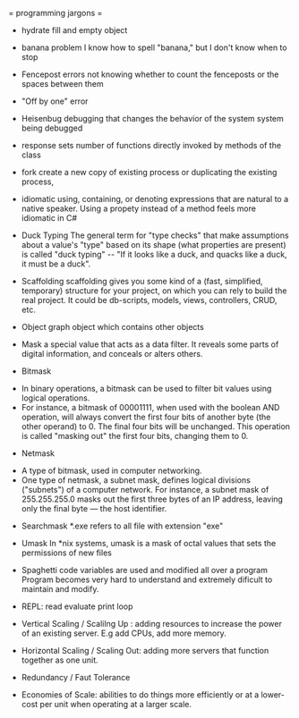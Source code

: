 = programming jargons =

* hydrate
fill and empty object

* banana problem
I know how to spell "banana," but I don't know when to stop

* Fencepost errors
not knowing whether to count the fenceposts or the spaces between them

* "Off by one" error

* Heisenbug
debugging that changes the behavior of the system system being debugged

* response sets
number of functions directly invoked by methods of the class

* fork
create a new copy of existing process or duplicating the existing process,

* idiomatic
using, containing, or denoting expressions that are natural to a native speaker.
Using a propety instead of a method feels more idiomatic in C#

* Duck Typing
The general term for "type checks" that make assumptions about a value's "type" based on its shape (what properties are present) is called "duck typing" -- "If it looks like a duck, and quacks like a duck, it must be a duck".

* Scaffolding
scaffolding gives you some kind of a (fast, simplified, temporary) structure for your project, on which you can rely to build the real project.
It could be db-scripts, models, views, controllers, CRUD, etc.

* Object graph
object which contains other objects

* Mask
a special value that acts as a data filter. It reveals some parts of digital information, and conceals or alters others.

* Bitmask
- In binary operations, a bitmask can be used to filter bit values using logical operations.
- For instance, a bitmask of 00001111, when used with the boolean AND operation, will always convert the first four bits of another byte (the other operand) to 0. The final four bits will be unchanged. This operation is called "masking out" the first four bits, changing them to 0.

* Netmask
- A type of bitmask, used in computer networking.
- One type of netmask, a subnet mask, defines logical divisions ("subnets") of a computer network. For instance, a subnet mask of 255.255.255.0 masks out the first three bytes of an IP address, leaving only the final byte — the host identifier.

* Searchmask
*.exe refers to all file with extension "exe"

* Umask
In *nix systems, umask is a mask of octal values that sets the permissions of new files

* Spaghetti code
variables are used and modified all over a program
Program becomes very hard to understand and extremely dificult to maintain and modify.

* REPL: read evaluate print loop

* Vertical Scaling / Scalilng Up : adding resources to increase the power of an existing server. E.g add CPUs, add more memory.
* Horizontal Scaling / Scaling Out: adding more servers that function together as one unit.

* Redundancy / Faut Tolerance

* Economies of Scale: abilities to do things more efficiently or at a lower-cost per unit when operating at a larger scale.
